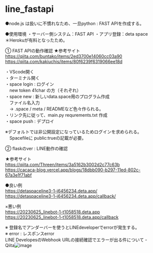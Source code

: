 # line_fastapi

●node.js は扱いに不慣れなため、一旦python : FAST APIを作成する。

●使用環境
・サーバー側システム：FAST API
・アプリ登録：deta space　　＊Herokuが有料となったため。

① FAST APIの動作確認
★参考サイト
https://qiita.com/buntako/items/2ed3700e14060cc03a90
https://qiita.com/kakiuchis/items/80f6239f6319066ee18d

・VScode開く<br>
・ターミナル開く<br>
・space login : ログイン<br>
　new token 41char の方（それぞれ）<br>
・space new  : 新しいdata.space用のプログラム作成<br>
　ファイル名入力<br>
　→ .space  /  meta / READMEなど色々作られる。<br>
・リンク先に従って、main.py requrements.txt 作成<br>
・space push : デプロイ<br>


※デフォルトでは非公開設定になっているためログインを求められる。<br>
　Spacefileに public:trueの記載が必要。<br>

② flaskのver : LINE動作の確認<br>

★参考サイト<br>
https://qiita.com/Threen/items/3a5162b3002d2c77c63b<br>
https://cacaca-blog.vercel.app/blogs/18dbb090-b297-11ed-802c-67a3e1f71abf<br>


●良い例<br>
https://detaspaceline3-1-j6456234.deta.app/<br>
https://detaspaceline3-1-j6456234.deta.app/callback/<br>

×悪い例<br>
https://20230625_linebot-1-t1058518.deta.app<br>
https://20230625_linebot-1-t1058518.deta.app/callback<br>


※ 登録名でアンダーバーを使うとLINEdeveloperでerrorが発生する。<br>
※ error : レスポンスerror<br>
LINE DevelopesのWebhook URLの接続確認でエラーが出る件について -<br>
Qiita![image](https://github.com/shohei0990/line_fastapi/assets/88127457/90dce221-4f4b-4b9a-9f44-b80269f53e63)<br>

